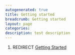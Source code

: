 ```yaml
---
autogenerated: true
title: Getting started
breadcrumb: Getting started
layout: page
categories: 
description: test description
---
```


1.  REDIRECT [Getting Started](Getting_Started)
